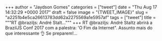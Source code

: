 
+++
author = "Jaydson Gomes"
categories = ["tweet"]
date = "Thu Aug 17 14:32:29 +0000 2017"
draft = false
image = "{TWEET_IMAGE}"
slug = "a2251b4e5ca26613783dd62a2275569a1e5957af"
tags = ["tweet"]
title = """RT @braziljs: André Stalt..."""
+++
RT @braziljs: André Staltz abrirá a BrazilJS Conf 2017 com a palestra: 'O Fim da Internet". Assunto mais do que interessante 👌 Se preparem!…
